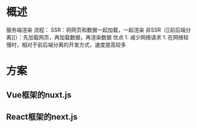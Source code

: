 # 概述
服务端渲染
流程：
	SSR：将网页和数据一起加载，一起渲染
	非SSR（[[前后端分离]]）：先加载网页，再加载数据，再渲染数据
优点
	1. 减少网络请求
		1. 在网络较慢时，相对于前后端分离的开发方式，速度提高较多
# 方案
## Vue框架的nuxt.js
## React框架的next.js
